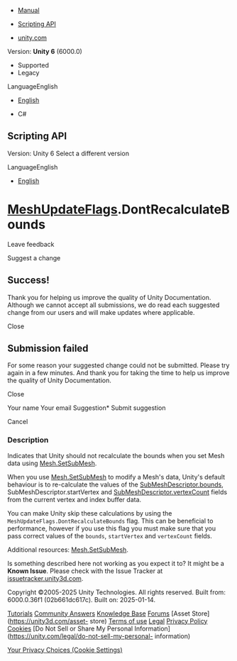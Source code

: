 [ ]()

  * [Manual](../Manual/index.html)
  * [Scripting API](../ScriptReference/index.html)

  * [unity.com](https://unity.com/)

Version: **Unity 6** (6000.0)

  * Supported
  * Legacy

LanguageEnglish

  * [English]()

  * C#

[ ](https://docs.unity3d.com)

## Scripting API

Version: Unity 6 Select a different version

LanguageEnglish

  * [English]()

#  [MeshUpdateFlags](Rendering.MeshUpdateFlags.html).DontRecalculateBounds

Leave feedback

Suggest a change

## Success!

Thank you for helping us improve the quality of Unity Documentation. Although
we cannot accept all submissions, we do read each suggested change from our
users and will make updates where applicable.

Close

## Submission failed

For some reason your suggested change could not be submitted. Please <a>try
again</a> in a few minutes. And thank you for taking the time to help us
improve the quality of Unity Documentation.

Close

Your name Your email Suggestion* Submit suggestion

Cancel

[ ]()

### Description

Indicates that Unity should not recalculate the bounds when you set Mesh data
using [Mesh.SetSubMesh](Mesh.SetSubMesh.html).

When you use [Mesh.SetSubMesh](Mesh.SetSubMesh.html) to modify a Mesh's data,
Unity's default behaviour is to re-calculate the values of the
[SubMeshDescriptor.bounds](Rendering.SubMeshDescriptor-bounds.html),
SubMeshDescriptor.startVertex and
[SubMeshDescriptor.vertexCount](Rendering.SubMeshDescriptor-vertexCount.html)
fields from the current vertex and index buffer data.  
  
You can make Unity skip these calculations by using the
`MeshUpdateFlags.DontRecalculateBounds` flag. This can be beneficial to
performance, however if you use this flag you must make sure that you pass
correct values of the `bounds`, `startVertex` and `vertexCount` fields.  
  
Additional resources: [Mesh.SetSubMesh](Mesh.SetSubMesh.html).

Is something described here not working as you expect it to? It might be a
**Known Issue**. Please check with the Issue Tracker at
[issuetracker.unity3d.com](https://issuetracker.unity3d.com).

Copyright ©2005-2025 Unity Technologies. All rights reserved. Built from:
6000.0.36f1 (02b661dc617c). Built on: 2025-01-14.

[Tutorials](https://unity3d.com/learn) [Community
Answers](https://answers.unity3d.com) [Knowledge
Base](https://support.unity3d.com/hc/en-us)
[Forums](https://forum.unity3d.com) [Asset Store](https://unity3d.com/asset-
store) [Terms of use](https://docs.unity3d.com/Manual/TermsOfUse.html)
[Legal](https://unity.com/legal) [Privacy
Policy](https://unity.com/legal/privacy-policy)
[Cookies](https://unity.com/legal/cookie-policy) [Do Not Sell or Share My
Personal Information](https://unity.com/legal/do-not-sell-my-personal-
information)

[Your Privacy Choices (Cookie Settings)](javascript:void\(0\);)


